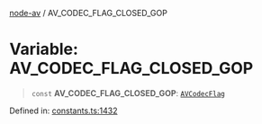 [node-av](../globals.md) / AV\_CODEC\_FLAG\_CLOSED\_GOP

# Variable: AV\_CODEC\_FLAG\_CLOSED\_GOP

> `const` **AV\_CODEC\_FLAG\_CLOSED\_GOP**: [`AVCodecFlag`](../type-aliases/AVCodecFlag.md)

Defined in: [constants.ts:1432](https://github.com/seydx/av/blob/f8631fc881b394300b1479f511d55cf1c370a87f/src/constants/constants.ts#L1432)
